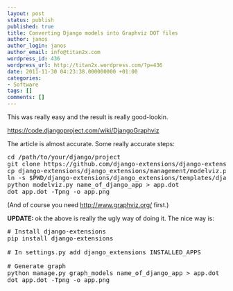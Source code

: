 ```yaml
---
layout: post
status: publish
published: true
title: Converting Django models into Graphviz DOT files
author: janos
author_login: janos
author_email: info@titan2x.com
wordpress_id: 436
wordpress_url: http://titan2x.wordpress.com/?p=436
date: 2011-11-30 04:23:38.000000000 +01:00
categories:
- Software
tags: []
comments: []
---
```

This was really easy and the result is really good-lookin.

<a href="https://code.djangoproject.com/wiki/DjangoGraphviz">https://code.djangoproject.com/wiki/DjangoGraphviz</a>

The article is almost accurate. Some really accurate steps:
<pre>cd /path/to/your/django/project
git clone https://github.com/django-extensions/django-extensions.git
cp django-extensions/django_extensions/management/modelviz.py . 
ln -s $PWD/django-extensions/django_extensions/templates/django_extensions templates/ 
python modelviz.py name_of_django_app &gt; app.dot
dot app.dot -Tpng -o app.png</pre>
(And of course you need <a href="http://www.graphviz.org/">http://www.graphviz.org/</a> first.)

<strong>UPDATE: </strong>ok the above is really the ugly way of doing it. The nice way is:

<pre># Install django-extensions 
pip install django-extensions

# In settings.py add django_extensions INSTALLED_APPS

# Generate graph
python manage.py graph_models name_of_django_app &gt; app.dot
dot app.dot -Tpng -o app.png</pre>

